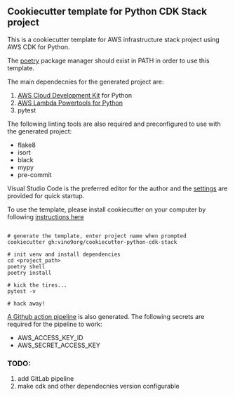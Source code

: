 ## Cookiecutter template for Python CDK Stack project

This is a cookiecutter template for AWS infrastructure stack project using AWS CDK for Python.

The [poetry](https://python-poetry.org/) package manager should exist in PATH in order to use this template.

The main dependecnies for the generated project are:
1. [AWS Cloud Development Kit](https://aws.amazon.com/cdk/) for Python
2. [AWS Lambda Powertools for Python](https://awslabs.github.io/aws-lambda-powertools-python/latest/)
3. pytest

The following linting tools are also required and preconfigured to use with the generated project:
* flake8
* isort
* black
* mypy
* pre-commit


Visual Studio Code is the preferred editor for the author and the [settings]({{cookiecutter.pkg_name}}/.vscode/settings.json) are provided for quick startup. 

To use the template, please install cookiecutter on your computer by following [instructions here](https://cookiecutter.readthedocs.io/en/latest/installation.html)

```

# generate the template, enter project name when prompted
cookiecutter gh:vino9org/cookiecutter-python-cdk-stack

# init venv and install dependencies
cd <project_path>
poetry shell
poetry install

# kick the tires...
pytest -v

# hack away!

```

[A Github action pipeline]({{cookiecutter.pkg_name}}/.github/workflows/pipeline.yaml) is also generated. The following secrets are required for the pipeline to work:
* AWS_ACCESS_KEY_ID
* AWS_SECRET_ACCESS_KEY

### TODO:
1. add GitLab pipeline
2. make cdk and other dependecnies version configurable
